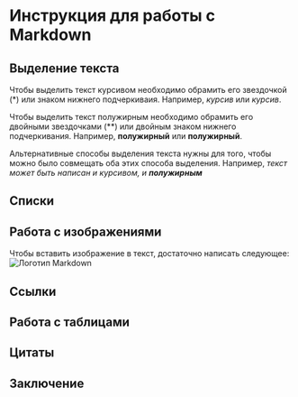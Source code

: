 # Инструкция для работы с Markdown

## Выделение текста

Чтобы выделить текст курсивом необходимо обрамить его звездочкой (*) или знаком нижнего подчеркиваия. Например, *курсив* или _курсив_.

Чтобы выделить текст полужирным необходимо обрамить его двойными звездочками (**) или двойным знаком нижнего подчеркивания. Например, **полужирный** или __полужирный__.

Альтернативные способы выделения текста нужны для того, чтобы можно было совмещать оба этих способа выделения. Например, _текст может быть написан и курсивом, и **полужирным**_

## Списки

## Работа с изображениями

Чтобы вставить изображение в текст, достаточно написать следующее:
![Логотип Markdown](Logo.jpg)

## Ссылки

## Работа с таблицами

## Цитаты

## Заключение 